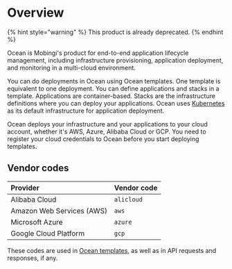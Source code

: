 # Overview

{% hint style="warning" %}
This product is already deprecated.
{% endhint %}

Ocean is Mobingi's product for end-to-end application lifecycle management, including infrastructure provisioning, application deployment, and monitoring in a multi-cloud environment.

You can do deployments in Ocean using Ocean templates. One template is equivalent to one deployment. You can define applications and stacks in a template. Applications are container-based. Stacks are the infrastructure definitions where you can deploy your applications. Ocean uses [Kubernetes](https://kubernetes.io/) as its default infrastructure for application deployment.

Ocean deploys your infrastructure and your applications to your cloud account, whether it's AWS, Azure, Alibaba Cloud or GCP. You need to register your cloud credentials to Ocean before you start deploying templates.

## Vendor codes

| Provider | Vendor code |
| :--- | :--- |
| Alibaba Cloud | `alicloud` |
| Amazon Web Services \(AWS\) | `aws` |
| Microsoft Azure | `azure` |
| Google Cloud Platform | `gcp` |

These codes are used in [Ocean templates](https://docs.mobingi.com/v/ocean-en/reference-2018-07-02), as well as in API requests and responses, if any.

